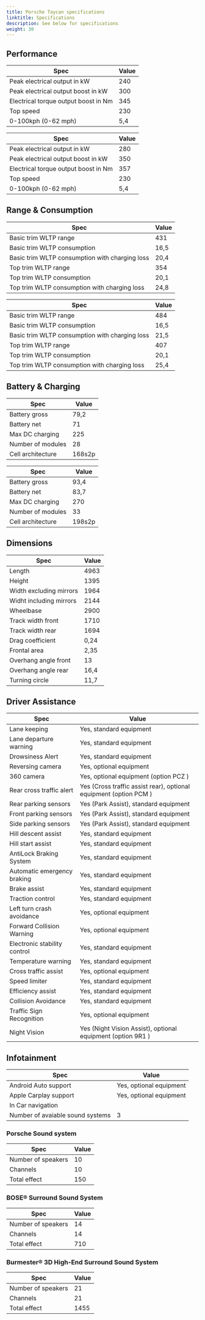 ```yaml
---
title: Porsche Taycan specifications
linktitle: Specifications
description: See below for specifications
weight: 30
---
```


## Performance
|Spec|Value|
|----|-----|
|Peak electrical output in kW|240|
|Peak electrical output boost in kW|300|
|Electrical torque output boost in Nm|345|
|Top speed|230|
|0-100kph (0-62 mph)|5,4|


|Spec|Value|
|----|-----|
|Peak electrical output in kW|280|
|Peak electrical output boost in kW|350|
|Electrical torque output boost in Nm|357|
|Top speed|230|
|0-100kph (0-62 mph)|5,4|



## Range & Consumption
|Spec|Value|
|----|-----|
|Basic trim WLTP range|431|
|Basic trim WLTP consumption|16,5|
|Basic trim WLTP consumption with charging loss|20,4|
|Top trim WLTP range|354|
|Top trim WLTP consumption|20,1|
|Top trim WLTP consumption with charging loss|24,8|


|Spec|Value|
|----|-----|
|Basic trim WLTP range|484|
|Basic trim WLTP consumption|16,5|
|Basic trim WLTP consumption with charging loss|21,5|
|Top trim WLTP range|407|
|Top trim WLTP consumption|20,1|
|Top trim WLTP consumption with charging loss|25,4|



## Battery & Charging
|Spec|Value|
|----|-----|
|Battery gross|79,2|
|Battery net|71|
|Max DC charging|225|
|Number of modules|28|
|Cell architecture|168s2p|


|Spec|Value|
|----|-----|
|Battery gross|93,4|
|Battery net|83,7|
|Max DC charging|270|
|Number of modules|33|
|Cell architecture|198s2p|



## Dimensions
|Spec|Value|
|----|-----|
|Length|4963|
|Height|1395|
|Width excluding mirrors|1964|
|Widht including mirrors|2144|
|Wheelbase|2900|
|Track width front|1710|
|Track width rear|1694|
|Drag coefficient|0,24|
|Frontal area|2,35|
|Overhang angle front|13|
|Overhang angle rear|16,4|
|Turning circle|11,7|

## Driver Assistance
|Spec|Value|
|----|-----|
|Lane keeping|Yes, standard equipment|
|Lane departure warning|Yes, standard equipment|
|Drowsiness Alert|Yes, standard equipment|
|Reversing camera|Yes, optional equipment|
|360 camera|Yes, optional equipment (option PCZ )|
|Rear cross traffic alert|Yes (Cross traffic assist rear), optional equipment (option PCM )|
|Rear parking sensors|Yes (Park Assist), standard equipment|
|Front parking sensors|Yes (Park Assist), standard equipment|
|Side parking sensors|Yes (Park Assist), standard equipment|
|Hill descent assist|Yes, standard equipment|
|Hill start assist|Yes, standard equipment|
|AntiLock Braking System|Yes, standard equipment|
|Automatic emergency braking|Yes, standard equipment|
|Brake assist|Yes, standard equipment|
|Traction control|Yes, standard equipment|
|Left turn crash avoidance|Yes, optional equipment|
|Forward Collision Warning|Yes, optional equipment|
|Electronic stability control|Yes, standard equipment|
|Temperature warning|Yes, standard equipment|
|Cross traffic assist|Yes, optional equipment|
|Speed limiter|Yes, standard equipment|
|Efficiency assist|Yes, standard equipment|
|Collision Avoidance|Yes, standard equipment|
|Traffic Sign Recognition|Yes, optional equipment|
|Night Vision|Yes (Night Vision Assist), optional equipment (option 9R1 )|

## Infotainment
|Spec|Value|
|----|-----|
|Android Auto support|Yes, optional equipment|
|Apple Carplay support|Yes, optional equipment|
|In Car navigation||
|Number of avaiable sound systems|3|

### Porsche Sound system
|Spec|Value|
|----|-----|
|Number of speakers|10|
|Channels|10|
|Total effect|150|

###  BOSE® Surround Sound System
|Spec|Value|
|----|-----|
|Number of speakers|14|
|Channels|14|
|Total effect|710|

###  Burmester® 3D High-End Surround Sound System
|Spec|Value|
|----|-----|
|Number of speakers|21|
|Channels|21|
|Total effect|1455|
